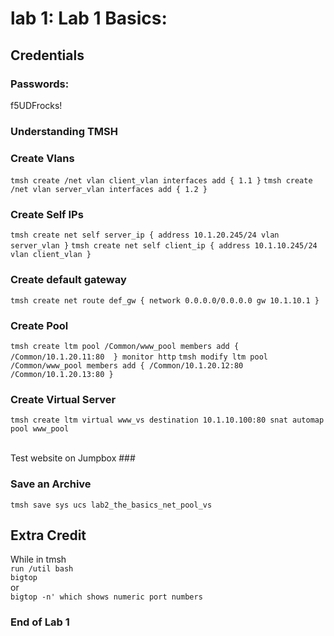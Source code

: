 # lab 1: Lab 1 Basics:

## Credentials
  ### Passwords:
f5UDFrocks!

### Understanding TMSH
### Create Vlans
`tmsh create /net vlan client_vlan interfaces add { 1.1 }`
`tmsh create /net vlan server_vlan interfaces add { 1.2 }`

### Create Self IPs
`tmsh create net self server_ip { address 10.1.20.245/24 vlan server_vlan }`
`tmsh create net self client_ip { address 10.1.10.245/24 vlan client_vlan }`

### Create default gateway
`tmsh create net route def_gw { network 0.0.0.0/0.0.0.0 gw 10.1.10.1 }`

### Create Pool
`tmsh create ltm pool /Common/www_pool members add { /Common/10.1.20.11:80  } monitor http`
`tmsh modify ltm pool /Common/www_pool members add { /Common/10.1.20.12:80 /Common/10.1.20.13:80 }`

### Create Virtual Server
`tmsh create ltm virtual www_vs destination 10.1.10.100:80 snat automap pool www_pool`

<br>Test website on Jumpbox ###

### Save an Archive
`tmsh save sys ucs lab2_the_basics_net_pool_vs`


## Extra Credit
While in tmsh
<br>`run /util bash`
<br>`bigtop`
<br>or
<br>`bigtop -n' which shows numeric port numbers`

### End of Lab 1



